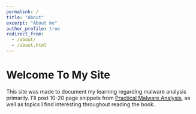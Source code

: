 ```yaml
---
permalink: /
title: "About"
excerpt: "About me"
author_profile: true
redirect_from: 
  - /about/
  - /about.html
---
```


<h1>Welcome To My Site</h1>
<p>This site was made to document my learning regarding malware analysis primarily. I'll post 10-20 page snippets from <a href="https://www.amazon.co.uk/Practical-Malware-Analysis-Hands-Dissecting/dp/1593272901">Practical Malware Analysis</a>, as well as topics I find interesting throughout reading the book.</a></p>
